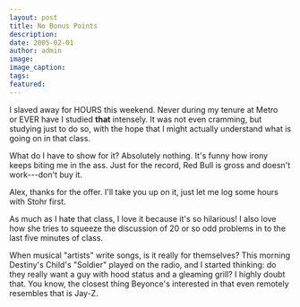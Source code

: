 ```yaml
---
layout: post
title: No Bonus Points
description:
date: 2005-02-01
author: admin
image:
image_caption:
tags:
featured:
---
```


I slaved away for HOURS this weekend. Never during my tenure at Metro or EVER have I studied **that** intensely. It was not even cramming, but studying just to do so, with the hope that I might actually understand what is going on in that class.

What do I have to show for it? Absolutely nothing. It's funny how irony keeps biting me in the ass. Just for the record, Red Bull is gross and doesn't work---don't buy it.

Alex, thanks for the offer. I'll take you up on it, just let me log some hours with Stohr first.

As much as I hate that class, I love it because it's so hilarious! I also love how she tries to squeeze the discussion of 20 or so odd problems in to the last five minutes of class.

When musical "artists" write songs, is it really for themselves? This morning Destiny's Child's "Soldier" played on the radio, and I started thinking: do they really want a guy with hood status and a gleaming grill? I highly doubt that. You know, the closest thing Beyonce's interested in that even remotely resembles that is Jay-Z.
